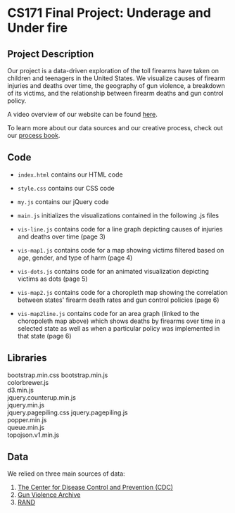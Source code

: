 # CS171 Final Project: Underage and Under fire

## Project Description
Our project is a data-driven exploration of the toll firearms have taken on children and teenagers in the United States. We visualize causes of firearm injuries and deaths over time, the geography of gun violence, a breakdown of its victims, and the relationship between firearm deaths and gun control policy. 

A video overview of our website can be found [here](https://www.youtube.com/watch?v=DsNb6ZF8-Y8&feature=youtu.be). 

To learn more about our data sources and our creative process, check out our [process book](https://docs.google.com/document/d/1cwD3-cQMEhZHYYeOAjc17EDM-yCXPW24efqupfw35rI/edit?usp=sharing). 

## Code
* `index.html` contains our HTML code

* `style.css` contains our CSS code

* `my.js` contains our jQuery code

* `main.js` initializes the visualizations contained in the following .js files

* `vis-line.js` contains code for a line graph depicting causes of injuries and deaths over time (page 3)  

* `vis-map1.js` contains code for a map showing victims filtered based on age, gender, and type of harm (page 4)

* `vis-dots.js` contains code for an animated visualization depicting victims as dots (page 5)  

* `vis-map2.js` contains code for a choropleth map showing the correlation between states' firearm death rates and gun control policies (page 6)
   
* `vis-map2line.js` contains code for an area graph (linked to the choropoleth map above) which shows deaths by firearms over time in a selected state as well as when a particular policy was implemented in that state (page 6)

## Libraries
bootstrap.min.css 
bootstrap.min.js  
colorbrewer.js  
d3.min.js  
jquery.counterup.min.js  
jquery.min.js  
jquery.pagepiling.css
jquery.pagepiling.js  
popper.min.js  
queue.min.js  
topojson.v1.min.js   

## Data
We relied on three main sources of data:
1. [The Center for Disease Control and Prevention (CDC)](https://www.cdc.gov/injury/wisqars/index.html)
2. [Gun Violence Archive](https://www.gunviolencearchive.org/reports)
3. [RAND](https://www.rand.org/pubs/tools/TL283-1.html)
